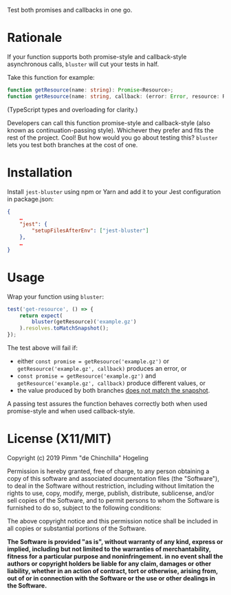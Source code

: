Test both promises and callbacks in one go.

# Rationale

If your function supports both promise-style and callback-style asynchronous calls, `bluster` will cut your tests in half.

Take this function for example:
```typescript
function getResource(name: string): Promise<Resource>;
function getResource(name: string, callback: (error: Error, resource: Resource) => void): void;
```
(TypeScript types and overloading for clarity.)

Developers can call this function promise-style and callback-style (also known as continuation-passing style). Whichever they prefer and fits the rest of the project. Cool! But how would you go about testing this? `bluster` lets you test both branches at the cost of one.

# Installation

Install `jest-bluster` using npm or Yarn and add it to your Jest configuration in package.json:
```json
{
	…
	"jest": {
		"setupFilesAfterEnv": ["jest-bluster"]
	},
	…
}
```

# Usage

Wrap your function using `bluster`:
``` javascript
test('get-resource', () => {
	return expect(
		bluster(getResource)('example.gz')
	).resolves.toMatchSnapshot();
});
```

The test above will fail if:
 * either `const promise = getResource('example.gz')` or `getResource('example.gz', callback)` produces an error, or
 * `const promise = getResource('example.gz')` and `getResource('example.gz', callback)` produce different values, or
 * the value produced by both branches [does not match the snapshot][jest-snapshots].

A passing test assures the function behaves correctly both when used promise-style and when used callback-style.

# License (X11/MIT)
Copyright (c) 2019 Pimm "de Chinchilla" Hogeling

Permission is hereby granted, free of charge, to any person obtaining a copy of this software and associated documentation files (the "Software"), to deal in the Software without restriction, including without limitation the rights to use, copy, modify, merge, publish, distribute, sublicense, and/or sell copies of the Software, and to permit persons to whom the Software is furnished to do so, subject to the following conditions:

The above copyright notice and this permission notice shall be included in all copies or substantial portions of the Software.

**The Software is provided "as is", without warranty of any kind, express or implied, including but not limited to the warranties of merchantability, fitness for a particular purpose and noninfringement. in no event shall the authors or copyright holders be liable for any claim, damages or other liability, whether in an action of contract, tort or otherwise, arising from, out of or in connection with the Software or the use or other dealings in the Software.**


[jest-snapshots]: https://jestjs.io/docs/snapshot-testing